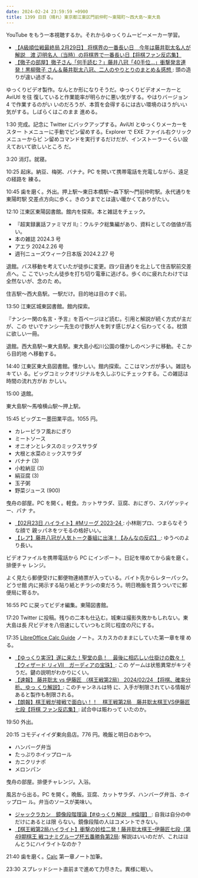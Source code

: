 ```yaml
---
date: 2024-02-24 23:59:59 +0900
title: 1399 日目（晴れ）東京都江東区門前仲町～東陽町～西大島～東大島
---
```


YouTube をもう一本視聴するか。それからゆっくりムービーメーカー学習。

* [【A級順位戦最終局 2月29日】 将棋界の一番長い日　今年は藤井聡太名人が解説　渡
  辺明名人（当時）の将棋界で一番長い日【将棋ファン反応集】
  ](https://www.youtube.com/watch?v=dQj8kWrcf98)
* [【徹子の部屋】徹子さん「何手読む？」藤井八冠「40手位…」衝撃発言連発！黒柳徹子
  さん＆藤井聡太八冠、二人のやりとりのまとめ＆感想
  ](https://www.youtube.com/watch?v=BOXWHL_cGkI): 頭の造りが違い過ぎる。

ゆっくりビデオ製作。なんとか形になりそうだ。ゆっくりビデオメーカーと AviUtl を往
復していると作業能率が明らかに悪い気がする。やはりバージョン 4 で作業するのがい
いのだろうが、本質を会得するには古い環境のほうがいい気がする。しばらくはこのまま
進める。

1:30 完成。記念に Twitter にバックアップする。AviUtl とゆっくりメーカーをスター
トメニューに手動でピン留めする。Explorer で EXE ファイル右クリックメニューからピ
ン留めコマンドを実行するだけだが、インストーラーくらい設えておいて欲しいところ
だ。

3:20 消灯。就寝。

10:25 起床。納豆、梅粥、バナナ。PC を開いて携帯電話を充電しながら、遠足の経路を
練る。

10:45 歯を磨く。外出。押上駅～東日本橋駅～森下駅～門前仲町駅。永代通りを東陽町駅
交差点方向に歩く。きのうまでとは違い暖かくてありがたい。

12:10 江東区東陽図書館。館内を探索。本と雑誌をチェック。

* 『超実録裏話ファミマガ II』：ウルテク総集編があり、資料としての価値が高い。
* 本の雑誌 2024.3 号
* アエラ 2024.2.26 号
* 週刊ニューズウィーク日本版 2024.2.27 号

退館。バス移動を考えていたが徒歩に変更。四ツ目通りを北上して住吉駅前交差点へ。こ
こでいったん徒歩を打ち切り電車に逃げる。歩くのに疲れたわけでは全然ないが、念のた
め。

住吉駅～西大島駅。一駅だけ。目的地は目のすぐ前。

13:50 江東区城東図書館。館内探索。

『ナンシー関の名言・予言』を百ページほど読む。引用と解説が続く方式が主だが、この
せいでナンシー先生の寸鉄が人を刺す感じがよく伝わってくる。枕頭に欲しい一冊。

退館。西大島駅～東大島駅。東大島小松川公園の懐かしのベンチに移動。そこから目的地
へ移動する。

14:40 江東区東大島図書館。懐かしい。館内探索。ここはマンガが多い。雑誌もキてい
る。ビッグコミックオリジナルを久しぶりにチェックする。この雑誌は時間の流れ方がお
かしい。

15:00 退館。

東大島駅～馬喰横山駅～押上駅。

15:45 ビッグエー墨田業平店。1055 円。

* カレーピラフ風おにぎり
* ミートソース
* オニオンとレタスのミックスサラダ
* 大根と水菜のミックスサラダ
* バナナ (3)
* 小粒納豆 (3)
* 絹豆腐 (3)
* 玉子粥
* 野菜ジュース (900)

曳舟の部屋。PC を開く。軽食。カットサラダ、豆腐、おにぎり、スパゲッティー、バナ
ナ。

* [【02月23日 ハイライト】#Mリーグ 2023-24
  ](https://www.youtube.com/watch?v=NcW4vRL3qdk): 小林剛プロ、つまらなそうな顔で
  親ッパネをツモるの格好いい。
* [【レア】藤井八冠が人気トーク番組に出演！【みんなの反応】
  ](https://www.youtube.com/watch?v=YDBE8TClsOE): ゆうべのより長い。

ビデオファイルを携帯電話から PC にインポート。日記を埋めてから歯を磨く。排便チャ
レンジ。

よく見たら郵便受けに郵便物連絡票が入っている。バイト先からレターパック。どうせ館
内に掲示する貼り紙とチラシの束だろう。明日晩飯を買うついでに郵便局に寄るか。

16:55 PC に戻ってビデオ編集。東陽図書館。

17:20 Twitter に投稿。残りの二本も仕込む。城東は撮影失敗かもしれない。東大島は長
尺ビデオを八倍速にしていつもと同じ程度の尺にする。

17:35 [LibreOffice Calc Guide][Calc] ノート。スカスカのままにしていた第一章を埋
める。

* [【ゆっくり実況】遂に来た！聖堂の島！　最後に相応しい仕掛けの数々！【ウィザード
  リィⅦ　ガーディアの宝珠】](https://www.youtube.com/watch?v=V8hhC2Iriqc): この
  ゲームは状態異常がキツそうだ。鍵の説明がわかりにくい。
* [【速報】 藤井聡太 vs 伊藤匠 （棋王戦第2局） 2024/02/24 【将棋、確率分析、ゆっ
  くり解説】](https://www.youtube.com/watch?v=BUZPVNppbwc): このチャンネルは特
  に、入手が制限されている情報があると製作も制限される。
* [【朗報】棋王戦が接戦で面白い！！　棋王戦第2局　藤井聡太棋王VS伊藤匠七段【将棋
  ファン反応集】](https://www.youtube.com/watch?v=D8Z2hSgZQX8): 試合中は賑わって
  いたのか。

19:50 外出。

20:15 コモディイイダ東向島店。776 円。晩飯と明日のおやつ。

* ハンバーグ弁当
* たっぷりホイップロール
* カニクリナポ
* メロンパン

曳舟の部屋。排便チャレンジ。入浴。

風呂から出る。PC を開く。晩飯。豆腐、カットサラダ、ハンバーグ弁当、ホイップロー
ル。弁当のソースが美味い。

* [ジャックラカン　鏡像段階理論【#ゆっくり解説　#倫理】
  ](https://www.youtube.com/watch?v=MxVEhBts8K8): 自我は自分の中だけにあるとは限
  らない。鏡像段階の人はコメントできない。
* [【棋王戦第2局ハイライト】衝撃の妙桂二発！藤井聡太棋王ｰ伊藤匠七段（第49期棋王
  戦コナミグループ杯五番勝負第2局](https://www.youtube.com/watch?v=txQrFdMPDfs):
  解説はいいのだが、これはほんとうにハイライトなのか？

21:40 歯を磨く。[Calc] 第一章ノート加筆。

23:30 スプレッドシート直前まで進めて力尽きた。異様に眠い。

[Calc]: https://documentation.libreoffice.org/en/english-documentation/calc/
